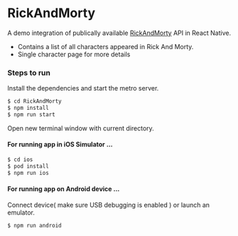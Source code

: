 # RickAndMorty


A demo integration of publically available [RickAndMorty](https://rickandmortyapi.com/) API in React Native.

  - Contains a list of all characters appeared in Rick And Morty.
  - Single character page for more details

### Steps to run

Install the dependencies and start the metro server.

```sh
$ cd RickAndMorty
$ npm install
$ npm run start
```

Open new terminal window with current directory.

#### For running app in iOS Simulator ...

```sh
$ cd ios
$ pod install
$ npm run ios
```

#### For running app on Android device ...

Connect device( make sure USB debugging is enabled ) or launch an emulator.

```sh
$ npm run android
```
